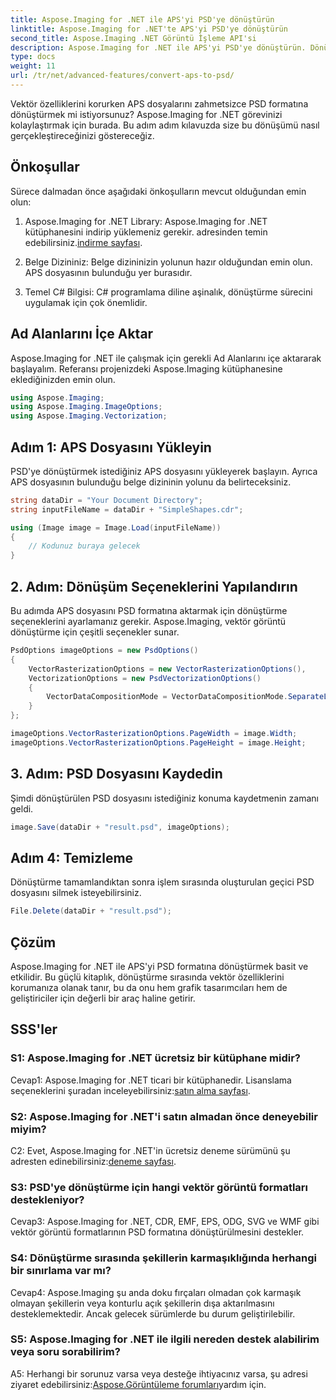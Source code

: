 ```yaml
---
title: Aspose.Imaging for .NET ile APS'yi PSD'ye dönüştürün
linktitle: Aspose.Imaging for .NET'te APS'yi PSD'ye dönüştürün
second_title: Aspose.Imaging .NET Görüntü İşleme API'si
description: Aspose.Imaging for .NET ile APS'yi PSD'ye dönüştürün. Dönüştürme sırasında vektör özelliklerini koruyun.
type: docs
weight: 11
url: /tr/net/advanced-features/convert-aps-to-psd/
---
```

Vektör özelliklerini korurken APS dosyalarını zahmetsizce PSD formatına dönüştürmek mi istiyorsunuz? Aspose.Imaging for .NET görevinizi kolaylaştırmak için burada. Bu adım adım kılavuzda size bu dönüşümü nasıl gerçekleştireceğinizi göstereceğiz. 

## Önkoşullar

Sürece dalmadan önce aşağıdaki önkoşulların mevcut olduğundan emin olun:

1.  Aspose.Imaging for .NET Library: Aspose.Imaging for .NET kütüphanesini indirip yüklemeniz gerekir. adresinden temin edebilirsiniz.[indirme sayfası](https://releases.aspose.com/imaging/net/).

2. Belge Dizininiz: Belge dizininizin yolunun hazır olduğundan emin olun. APS dosyasının bulunduğu yer burasıdır.

3. Temel C# Bilgisi: C# programlama diline aşinalık, dönüştürme sürecini uygulamak için çok önemlidir.

## Ad Alanlarını İçe Aktar

Aspose.Imaging for .NET ile çalışmak için gerekli Ad Alanlarını içe aktararak başlayalım. Referansı projenizdeki Aspose.Imaging kütüphanesine eklediğinizden emin olun.

```csharp
using Aspose.Imaging;
using Aspose.Imaging.ImageOptions;
using Aspose.Imaging.Vectorization;
```

## Adım 1: APS Dosyasını Yükleyin

PSD'ye dönüştürmek istediğiniz APS dosyasını yükleyerek başlayın. Ayrıca APS dosyasının bulunduğu belge dizininin yolunu da belirteceksiniz.

```csharp
string dataDir = "Your Document Directory";
string inputFileName = dataDir + "SimpleShapes.cdr";

using (Image image = Image.Load(inputFileName))
{
    // Kodunuz buraya gelecek
}
```

## 2. Adım: Dönüşüm Seçeneklerini Yapılandırın

Bu adımda APS dosyasını PSD formatına aktarmak için dönüştürme seçeneklerini ayarlamanız gerekir. Aspose.Imaging, vektör görüntü dönüştürme için çeşitli seçenekler sunar.

```csharp
PsdOptions imageOptions = new PsdOptions()
{
    VectorRasterizationOptions = new VectorRasterizationOptions(),
    VectorizationOptions = new PsdVectorizationOptions()
    {
        VectorDataCompositionMode = VectorDataCompositionMode.SeparateLayers
    }
};

imageOptions.VectorRasterizationOptions.PageWidth = image.Width;
imageOptions.VectorRasterizationOptions.PageHeight = image.Height;
```

## 3. Adım: PSD Dosyasını Kaydedin

Şimdi dönüştürülen PSD dosyasını istediğiniz konuma kaydetmenin zamanı geldi.

```csharp
image.Save(dataDir + "result.psd", imageOptions);
```

## Adım 4: Temizleme

Dönüştürme tamamlandıktan sonra işlem sırasında oluşturulan geçici PSD dosyasını silmek isteyebilirsiniz.

```csharp
File.Delete(dataDir + "result.psd");
```

## Çözüm

Aspose.Imaging for .NET ile APS'yi PSD formatına dönüştürmek basit ve etkilidir. Bu güçlü kitaplık, dönüştürme sırasında vektör özelliklerini korumanıza olanak tanır, bu da onu hem grafik tasarımcıları hem de geliştiriciler için değerli bir araç haline getirir.

## SSS'ler

### S1: Aspose.Imaging for .NET ücretsiz bir kütüphane midir?

 Cevap1: Aspose.Imaging for .NET ticari bir kütüphanedir. Lisanslama seçeneklerini şuradan inceleyebilirsiniz:[satın alma sayfası](https://purchase.aspose.com/buy).

### S2: Aspose.Imaging for .NET'i satın almadan önce deneyebilir miyim?

 C2: Evet, Aspose.Imaging for .NET'in ücretsiz deneme sürümünü şu adresten edinebilirsiniz:[deneme sayfası](https://releases.aspose.com/imaging/net/).

### S3: PSD'ye dönüştürme için hangi vektör görüntü formatları destekleniyor?

Cevap3: Aspose.Imaging for .NET, CDR, EMF, EPS, ODG, SVG ve WMF gibi vektör görüntü formatlarının PSD formatına dönüştürülmesini destekler.

### S4: Dönüştürme sırasında şekillerin karmaşıklığında herhangi bir sınırlama var mı?

Cevap4: Aspose.Imaging şu anda doku fırçaları olmadan çok karmaşık olmayan şekillerin veya konturlu açık şekillerin dışa aktarılmasını desteklemektedir. Ancak gelecek sürümlerde bu durum geliştirilebilir.

### S5: Aspose.Imaging for .NET ile ilgili nereden destek alabilirim veya soru sorabilirim?

 A5: Herhangi bir sorunuz varsa veya desteğe ihtiyacınız varsa, şu adresi ziyaret edebilirsiniz:[Aspose.Görüntüleme forumları](https://forum.aspose.com/)yardım için.
